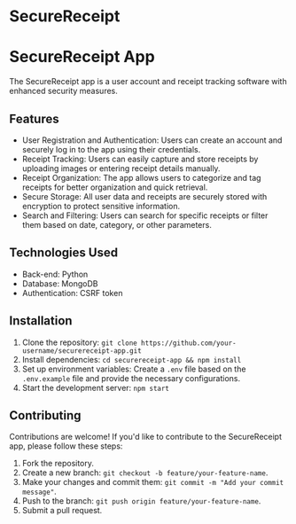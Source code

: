 # SecureReceipt
# SecureReceipt App

The SecureReceipt app is a user account and receipt tracking software with enhanced security measures.

## Features

- User Registration and Authentication: Users can create an account and securely log in to the app using their credentials.
- Receipt Tracking: Users can easily capture and store receipts by uploading images or entering receipt details manually.
- Receipt Organization: The app allows users to categorize and tag receipts for better organization and quick retrieval.
- Secure Storage: All user data and receipts are securely stored with encryption to protect sensitive information.
- Search and Filtering: Users can search for specific receipts or filter them based on date, category, or other parameters.

## Technologies Used
- Back-end: Python
- Database: MongoDB
- Authentication: CSRF token

## Installation

1. Clone the repository: `git clone https://github.com/your-username/securereceipt-app.git`
2. Install dependencies: `cd securereceipt-app && npm install`
3. Set up environment variables: Create a `.env` file based on the `.env.example` file and provide the necessary configurations.
4. Start the development server: `npm start`

## Contributing

Contributions are welcome! If you'd like to contribute to the SecureReceipt app, please follow these steps:

1. Fork the repository.
2. Create a new branch: `git checkout -b feature/your-feature-name`.
3. Make your changes and commit them: `git commit -m "Add your commit message"`.
4. Push to the branch: `git push origin feature/your-feature-name`.
5. Submit a pull request.
